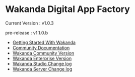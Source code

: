 # Wakanda Digital App Factory

Current Version : v1.0.3

pre-release : v1.1.0.b

- [Getting Started With Wakanda](http://wakanda.github.io/wakanda-studio)
- [Community Documentation](http://doc.wakanda.org/)
- [Wakanda Community Version](http://www.wakanda.org/)
- [Wakanda Enterprise Version](http://www.wakanda.io/)
- [Wakanda Studio Change log](https://github.com/Wakanda/wakanda-studio/blob/master/CHANGELOG.md)
- [Wakanda Server Change log](https://github.com/Wakanda/wakanda-server/blob/master/CHANGELOG.md)

